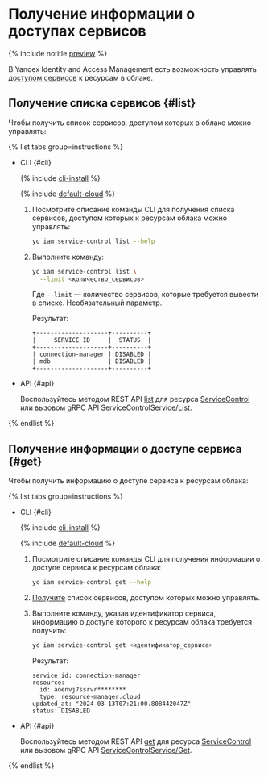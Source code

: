# Получение информации о доступах сервисов

{% include notitle [preview](../../../_includes/note-preview.md) %}

В Yandex Identity and Access Management есть возможность управлять [доступом сервисов](../../concepts/service-control.md) к ресурсам в облаке.

## Получение списка сервисов {#list}

Чтобы получить список сервисов, доступом которых в облаке можно управлять:

{% list tabs group=instructions %}

- CLI {#cli}

  {% include [cli-install](../../../_includes/cli-install.md) %}

  {% include [default-cloud](../../../_includes/default-cloud.md) %}

  1. Посмотрите описание команды CLI для получения списка сервисов, доступом которых к ресурсам облака можно управлять:

      ```bash
      yc iam service-control list --help
      ``` 

  1. Выполните команду:

      ```bash
      yc iam service-control list \
        --limit <количество_сервисов>
      ```

      Где `--limit` — количество сервисов, которые требуется вывести в списке. Необязательный параметр.

      Результат:

      ```text
      +--------------------+----------+
      |     SERVICE ID     |  STATUS  |
      +--------------------+----------+
      | connection-manager | DISABLED |
      | mdb                | DISABLED |
      +--------------------+----------+
      ```

- API {#api}

  Воспользуйтесь методом REST API [list](../../api-ref/ServiceControl/list.md) для ресурса [ServiceControl](../../api-ref/ServiceControl/index.md) или вызовом gRPC API [ServiceControlService/List](../../api-ref/grpc/service_control_service.md#List).

{% endlist %}

## Получение информации о доступе сервиса {#get}

Чтобы получить информацию о доступе сервиса к ресурсам облака:

{% list tabs group=instructions %}

- CLI {#cli}

  {% include [cli-install](../../../_includes/cli-install.md) %}

  {% include [default-cloud](../../../_includes/default-cloud.md) %}

  1. Посмотрите описание команды CLI для получения информации о доступе сервиса к ресурсам облака:

      ```bash
      yc iam service-control get --help
      ``` 

  1. [Получите](#list) список сервисов, доступом которых можно управлять.

  1. Выполните команду, указав идентификатор сервиса, информацию о доступе которого к ресурсам облака требуется получить:

      ```bash
      yc iam service-control get <идентификатор_сервиса>
      ```

      Результат:

      ```text
      service_id: connection-manager
      resource:
        id: aoenvj7ssrvr********
        type: resource-manager.cloud
      updated_at: "2024-03-13T07:21:00.808442047Z"
      status: DISABLED
      ```

- API {#api}

  Воспользуйтесь методом REST API [get](../../api-ref/ServiceControl/get.md) для ресурса [ServiceControl](../../api-ref/ServiceControl/index.md) или вызовом gRPC API [ServiceControlService/Get](../../api-ref/grpc/service_control_service.md#Get).

{% endlist %}